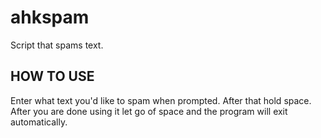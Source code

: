 # ahkspam
Script that spams text.
## HOW TO USE
Enter what text you'd like to spam when prompted. After that hold space. After you are done using it let go of space and the program will exit automatically.
